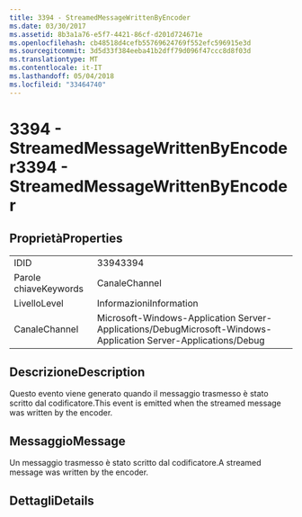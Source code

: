 ```yaml
---
title: 3394 - StreamedMessageWrittenByEncoder
ms.date: 03/30/2017
ms.assetid: 8b3a1a76-e5f7-4421-86cf-d201d724671e
ms.openlocfilehash: cb48518d4cefb55769624769f552efc596915e3d
ms.sourcegitcommit: 3d5d33f384eeba41b2dff79d096f47ccc8d8f03d
ms.translationtype: MT
ms.contentlocale: it-IT
ms.lasthandoff: 05/04/2018
ms.locfileid: "33464740"
---
```

# <a name="3394---streamedmessagewrittenbyencoder"></a><span data-ttu-id="e0b73-102">3394 - StreamedMessageWrittenByEncoder</span><span class="sxs-lookup"><span data-stu-id="e0b73-102">3394 - StreamedMessageWrittenByEncoder</span></span>
## <a name="properties"></a><span data-ttu-id="e0b73-103">Proprietà</span><span class="sxs-lookup"><span data-stu-id="e0b73-103">Properties</span></span>  
  
|||  
|-|-|  
|<span data-ttu-id="e0b73-104">ID</span><span class="sxs-lookup"><span data-stu-id="e0b73-104">ID</span></span>|<span data-ttu-id="e0b73-105">3394</span><span class="sxs-lookup"><span data-stu-id="e0b73-105">3394</span></span>|  
|<span data-ttu-id="e0b73-106">Parole chiave</span><span class="sxs-lookup"><span data-stu-id="e0b73-106">Keywords</span></span>|<span data-ttu-id="e0b73-107">Canale</span><span class="sxs-lookup"><span data-stu-id="e0b73-107">Channel</span></span>|  
|<span data-ttu-id="e0b73-108">Livello</span><span class="sxs-lookup"><span data-stu-id="e0b73-108">Level</span></span>|<span data-ttu-id="e0b73-109">Informazioni</span><span class="sxs-lookup"><span data-stu-id="e0b73-109">Information</span></span>|  
|<span data-ttu-id="e0b73-110">Canale</span><span class="sxs-lookup"><span data-stu-id="e0b73-110">Channel</span></span>|<span data-ttu-id="e0b73-111">Microsoft-Windows-Application Server-Applications/Debug</span><span class="sxs-lookup"><span data-stu-id="e0b73-111">Microsoft-Windows-Application Server-Applications/Debug</span></span>|  
  
## <a name="description"></a><span data-ttu-id="e0b73-112">Descrizione</span><span class="sxs-lookup"><span data-stu-id="e0b73-112">Description</span></span>  
 <span data-ttu-id="e0b73-113">Questo evento viene generato quando il messaggio trasmesso è stato scritto dal codificatore.</span><span class="sxs-lookup"><span data-stu-id="e0b73-113">This event is emitted when the streamed message was written by the encoder.</span></span>  
  
## <a name="message"></a><span data-ttu-id="e0b73-114">Messaggio</span><span class="sxs-lookup"><span data-stu-id="e0b73-114">Message</span></span>  
 <span data-ttu-id="e0b73-115">Un messaggio trasmesso è stato scritto dal codificatore.</span><span class="sxs-lookup"><span data-stu-id="e0b73-115">A streamed message was written by the encoder.</span></span>  
  
## <a name="details"></a><span data-ttu-id="e0b73-116">Dettagli</span><span class="sxs-lookup"><span data-stu-id="e0b73-116">Details</span></span>
